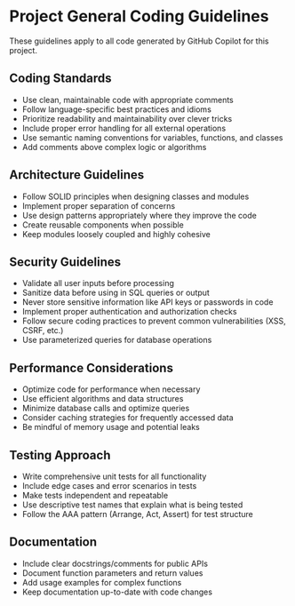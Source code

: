 # Project General Coding Guidelines

These guidelines apply to all code generated by GitHub Copilot for this project.

## Coding Standards

- Use clean, maintainable code with appropriate comments
- Follow language-specific best practices and idioms
- Prioritize readability and maintainability over clever tricks
- Include proper error handling for all external operations
- Use semantic naming conventions for variables, functions, and classes
- Add comments above complex logic or algorithms

## Architecture Guidelines

- Follow SOLID principles when designing classes and modules
- Implement proper separation of concerns
- Use design patterns appropriately where they improve the code
- Create reusable components when possible
- Keep modules loosely coupled and highly cohesive

## Security Guidelines

- Validate all user inputs before processing
- Sanitize data before using in SQL queries or output
- Never store sensitive information like API keys or passwords in code
- Implement proper authentication and authorization checks
- Follow secure coding practices to prevent common vulnerabilities (XSS, CSRF, etc.)
- Use parameterized queries for database operations

## Performance Considerations

- Optimize code for performance when necessary
- Use efficient algorithms and data structures
- Minimize database calls and optimize queries
- Consider caching strategies for frequently accessed data
- Be mindful of memory usage and potential leaks

## Testing Approach

- Write comprehensive unit tests for all functionality
- Include edge cases and error scenarios in tests
- Make tests independent and repeatable
- Use descriptive test names that explain what is being tested
- Follow the AAA pattern (Arrange, Act, Assert) for test structure

## Documentation

- Include clear docstrings/comments for public APIs
- Document function parameters and return values
- Add usage examples for complex functions
- Keep documentation up-to-date with code changes
